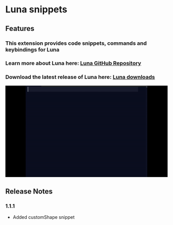 # Luna snippets

## Features

### This extension provides code snippets, commands and keybindings for Luna

### Learn more about Luna here: [Luna GitHub Repository](https://github.com/XyronLabs/Luna)

### Download the latest release of Luna here: [Luna downloads](https://github.com/XyronLabs/Luna/releases)

![Luna app template](https://raw.githubusercontent.com/XyronLabs/xyronlabs.github.io/master/img/Luna/vscode_luna_snippet.gif)

## Release Notes

### 1.1.1

- Added customShape snippet